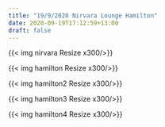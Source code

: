 ```yaml
---
title: "19/9/2020 Nirvara Lounge Hamilton"
date: 2020-09-19T17:12:59+13:00
draft: false
---
```


{{< img nirvara Resize x300/>}} 

{{< img hamilton Resize x300/>}} 

{{< img hamilton2 Resize x300/>}} 

{{< img hamilton3 Resize x300/>}} 

{{< img hamilton4 Resize x300/>}} 
